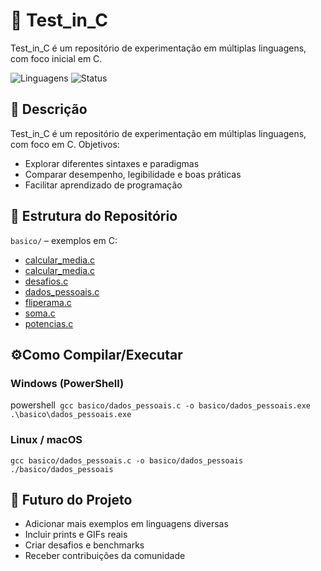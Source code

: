# 🧪 Test_in_C

Test_in_C é um repositório de experimentação em múltiplas linguagens, com foco inicial em C.

![Linguagens](https://img.shields.io/badge/Linguagens-C%20|%20Python%20|%20C++%20-blue)
![Status](https://img.shields.io/badge/Status-Em%20Desenvolvimento-yellow)

## 📌 Descrição

Test_in_C é um repositório de experimentação em múltiplas linguagens, com foco em C.
Objetivos:
- Explorar diferentes sintaxes e paradigmas
- Comparar desempenho, legibilidade e boas práticas
- Facilitar aprendizado de programação

## 📂 Estrutura do Repositório

`basico/` – exemplos em C:
- [calcular_media.c](basico/calcular_media.c)
- [calcular_media.c](basico/calcular_media.c)
- [desafios.c](basico/desafios.c)
- [dados_pessoais.c](basico/dados_pessoais.c)
- [fliperama.c](basico/fliperama.c)
- [soma.c](basico/soma.c)
- [potencias.c](basico/potencias.c)

## ⚙️Como Compilar/Executar

### Windows (PowerShell)
powershell```
gcc basico/dados_pessoais.c -o basico/dados_pessoais.exe
.\basico\dados_pessoais.exe```

### Linux / macOS
```
gcc basico/dados_pessoais.c -o basico/dados_pessoais
./basico/dados_pessoais
```

## 🌟 Futuro do Projeto

- Adicionar mais exemplos em linguagens diversas
- Incluir prints e GIFs reais
- Criar desafios e benchmarks
- Receber contribuições da comunidade
